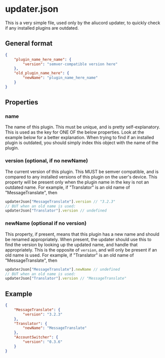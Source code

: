 # updater.json

This is a very simple file, used only by the aliucord updater, to quickly check if any installed plugins are outdated.

## General format
```json
{
    "plugin_name_here_name": {
        "version": "semver-compatible version here"
    },
    "old_plugin_name_here": {
        "newName": "plugin_name_here_name"
    }
}
```

## Properties

### name

The name of this plugin. This must be unique, and is pretty self-explanatory. This is used as the key for ONE OF the below properties. Look at the example below for a better explanation. When trying to find if an installed plugin is outdated, you should simply index this object with the name of the plugin.

### version (optional, if no newName)

The current version of this plugin. This MUST be semver compatible, and is compared to any installed versions of this plugin on the user's device. This property will be present only when the plugin name in the key is not an outdated name. For example, if "Translator" is an old name of "MessageTranslate", then 
```js
updaterJson["MessageTranslate"].version // "3.2.3"
// BUT when an old name is used:
updaterJson["Translator"].version // undefined
```

### newName (optional if no version)

This property, if present, means that this plugin has a new name and should be renamed appropriately. When present, the updater should use this to find the version by looking up the updated name, and handle that appropriately. This is the opposite of `version`, and will only be present if an old name is used. For example, if "Translator" is an old name of "MessageTranslate", then 
```js
updaterJson["MessageTranslate"].newName // undefined
// BUT when an old name is used:
updaterJson["Translator"].version // "MessageTranslate"
```

## Example
```json
{
    "MessageTranslate": {
        "version": "3.2.3"
    },
    "Translator": {
        "newName": "MessageTranslate"
    },
    "AccountSwitcher": {
        "version": "0.3.6"
    }
}
```
